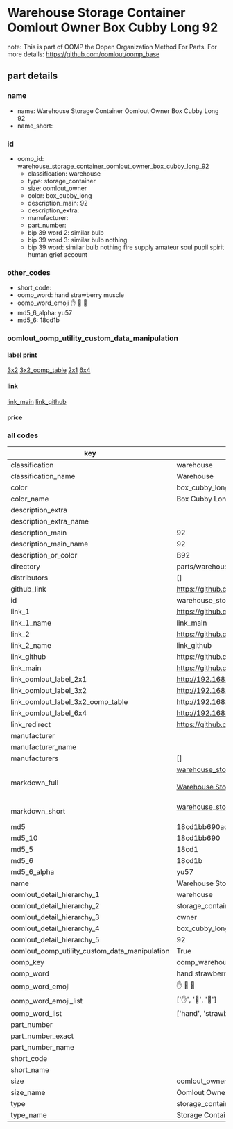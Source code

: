 # Warehouse Storage Container Oomlout Owner Box Cubby Long 92  

note: This is part of OOMP the Oopen Organization Method For Parts. For more details: https://github.com/oomlout/oomp_base

##  part details
  







### name
* name: Warehouse Storage Container Oomlout Owner Box Cubby Long 92
* name_short: 
### id
* oomp_id: warehouse_storage_container_oomlout_owner_box_cubby_long_92
  * classification: warehouse
  * type: storage_container
  * size: oomlout_owner
  * color: box_cubby_long
  * description_main: 92
  * description_extra: 
  * manufacturer: 
  * part_number: 
  * bip 39 word 2: similar bulb
  * bip 39 word 3: similar bulb nothing
  * bip 39 word: similar bulb nothing fire supply amateur soul pupil spirit human grief account

### other_codes
* short_code: 
* oomp_word: hand strawberry muscle
* oomp_word_emoji :hand: :strawberry: :muscle:
* md5_6_alpha: yu57
* md5_6: 18cd1b






### oomlout_oomp_utility_custom_data_manipulation
#### label print
[3x2](http://192.168.1.245:1112/?label=oomp%20yu57)
[3x2_oomp_table](http://192.168.1.108:1112/?label=oomp%20yu57)
[2x1](http://192.168.1.242:1112/?label=oomp%20yu57)
[6x4](http://192.168.1.55:1112/?label=oomp%20yu57)    

#### link

[link_main](https://github.com/oomlout/oomlout_oomp_version_1_messy/tree/main/parts/warehouse_storage_container_oomlout_owner_box_cubby_long_92) [link_github](https://github.com/oomlout/oomlout_oomp_version_1_messy/tree/main/parts/warehouse_storage_container_oomlout_owner_box_cubby_long_92)                             

#### price







### all codes 
| key | value |  
| --- | --- |  
| classification | warehouse |  
| classification_name | Warehouse |  
| color | box_cubby_long |  
| color_name | Box Cubby Long |  
| description_extra |  |  
| description_extra_name |  |  
| description_main | 92 |  
| description_main_name | 92 |  
| description_or_color | B92 |  
| directory | parts/warehouse_storage_container_oomlout_owner_box_cubby_long_92 |  
| distributors | [] |  
| github_link | https://github.com/oomlout/oomlout_oomp_part_src/tree/main/parts/warehouse_storage_container_oomlout_owner_box_cubby_long_92 |  
| id | warehouse_storage_container_oomlout_owner_box_cubby_long_92 |  
| link_1 | https://github.com/oomlout/oomlout_oomp_version_1_messy/tree/main/parts/warehouse_storage_container_oomlout_owner_box_cubby_long_92 |  
| link_1_name | link_main |  
| link_2 | https://github.com/oomlout/oomlout_oomp_version_1_messy/tree/main/parts/warehouse_storage_container_oomlout_owner_box_cubby_long_92 |  
| link_2_name | link_github |  
| link_github | https://github.com/oomlout/oomlout_oomp_version_1_messy/tree/main/parts/warehouse_storage_container_oomlout_owner_box_cubby_long_92 |  
| link_main | https://github.com/oomlout/oomlout_oomp_version_1_messy/tree/main/parts/warehouse_storage_container_oomlout_owner_box_cubby_long_92 |  
| link_oomlout_label_2x1 | http://192.168.1.242:1112/?label=oomp%20yu57 |  
| link_oomlout_label_3x2 | http://192.168.1.245:1112/?label=oomp%20yu57 |  
| link_oomlout_label_3x2_oomp_table | http://192.168.1.108:1112/?label=oomp%20yu57 |  
| link_oomlout_label_6x4 | http://192.168.1.55:1112/?label=oomp%20yu57 |  
| link_redirect | https://github.com/oomlout/oomlout_oomp_version_1_messy/tree/main/parts/warehouse_storage_container_oomlout_owner_box_cubby_long_92 |  
| manufacturer |  |  
| manufacturer_name |  |  
| manufacturers | [] |  
| markdown_full | [warehouse_storage_container_oomlout_owner_box_cubby_long_92](none)<br>[](none)<br>[Warehouse Storage Container Oomlout Owner Box Cubby Long 92](none)<br><br> |  
| markdown_short | [warehouse_storage_container_oomlout_owner_box_cubby_long_92](none)<br><br> |  
| md5 | 18cd1bb690adf9f41eece5732d877e47 |  
| md5_10 | 18cd1bb690 |  
| md5_5 | 18cd1 |  
| md5_6 | 18cd1b |  
| md5_6_alpha | yu57 |  
| name | Warehouse Storage Container Oomlout Owner Box Cubby Long 92 |  
| oomlout_detail_hierarchy_1 | warehouse |  
| oomlout_detail_hierarchy_2 | storage_container |  
| oomlout_detail_hierarchy_3 | owner |  
| oomlout_detail_hierarchy_4 | box_cubby_long |  
| oomlout_detail_hierarchy_5 | 92 |  
| oomlout_oomp_utility_custom_data_manipulation | True |  
| oomp_key | oomp_warehouse_storage_container_oomlout_owner_box_cubby_long_92 |  
| oomp_word | hand strawberry muscle |  
| oomp_word_emoji | :hand: :strawberry: :muscle: |  
| oomp_word_emoji_list | [':hand:', ':strawberry:', ':muscle:'] |  
| oomp_word_list | ['hand', 'strawberry', 'muscle'] |  
| part_number |  |  
| part_number_exact |  |  
| part_number_name |  |  
| short_code |  |  
| short_name |  |  
| size | oomlout_owner |  
| size_name | Oomlout Owner |  
| type | storage_container |  
| type_name | Storage Container |  
